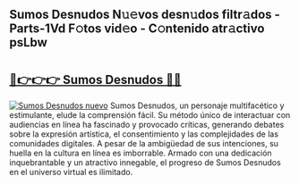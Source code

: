 ## Sumos Desnudos N𝚞𝚎vos desn𝚞dos filtr𝚊dos - Parts-1Vd F𝚘tos vid𝚎o - C𝚘ntenido atr𝚊ctivo psLbw

# <h2><a href="http://mb5tae.tromn.icu/?c=Sumos+Desnudos">🔗👉👉👉 Sumos Desnudos 🔗🔗</a></h2>

[![Sumos Desnudos nuevo](https://i.imgur.com/pEAQMta.gif)](http://mb5tae.tromn.icu/?c=Sumos+Desnudos)
Sumos Desnudos, un personaje multifacético y estimulante, elude la comprensión fácil. Su método único de interactuar con audiencias en línea ha fascinado y provocado críticas, generando debates sobre la expresión artística, el consentimiento y las complejidades de las comunidades digitales. A pesar de la ambigüedad de sus intenciones, su huella en la cultura en línea es imborrable. Armado con una dedicación inquebrantable y un atractivo innegable, el progreso de Sumos Desnudos en el universo virtual es ilimitado.
